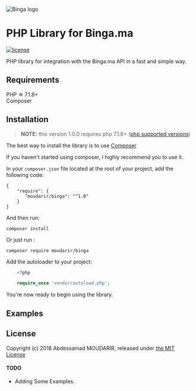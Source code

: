 ![Binga logo](http://binga.ma/img/images/logo.png)

# PHP Library for Binga.ma
[![license](https://img.shields.io/github/license/mashape/apistatus.svg)](https://github.com/moudarir/binga/blob/master/LICENSE) 

PHP library for integration with the Binga.ma API in a fast and simple way.

## Requirements
PHP => 7.1.8+  
Composer

## Installation
> **NOTE:** this version 1.0.0 requires php 7.1.8+ ([php supported versions](http://php.net/supported-versions.php))

The best way to install the library is to use [Composer](https://getcomposer.org/)

If you haven't started using composer, I highly recommend you to use it.

In your `composer.json` file located at the root of your project, add the following code: 

    {
        "require": {
           "moudarir/binga": "^1.0"
        }
    }

And then run: 

```
composer install
```

Or just run : 

```
composer require moudarir/binga
```

Add the autoloader to your project:

```php
    <?php

    require_once 'vendor/autoload.php';
```

You're now ready to begin using the library.

## Examples

## License
Copyright (c) 2018 Abdessamad MOUDARIR, released under [the MIT License](https://github.com/moudarir/binga/blob/master/LICENSE)

#### TODO
- Adding Some Examples.
